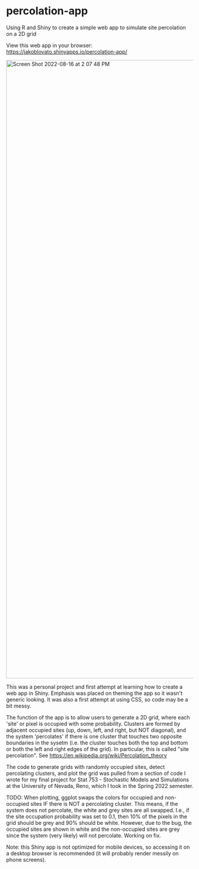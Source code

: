 # percolation-app
Using R and Shiny to create a simple web app to simulate site percolation on a 2D grid

View this web app in your browser: https://jakoblovato.shinyapps.io/percolation-app/

<img width="1660" alt="Screen Shot 2022-08-16 at 2 07 48 PM" src="https://user-images.githubusercontent.com/106411094/184985361-70408b50-4dab-44f5-8c6e-cb4d25a8fa61.png">

This was a personal project and first attempt at learning how to create a web app in Shiny. Emphasis was placed on theming the app so it wasn't generic looking. It was also a first attempt at using CSS, so code may be a bit messy.

The function of the app is to allow users to generate a 2D grid, where each 'site' or pixel is occupied with some probability. Clusters are formed by adjacent occupied sites (up, down, left, and right, but NOT diagonal), and the system 'percolates' if there is one cluster that touches two opposite boundaries in the sysetm (i.e. the cluster touches both the top and bottom or both the left and right edges of the grid). In particular, this is called "site percolation". See https://en.wikipedia.org/wiki/Percolation_theory

The code to generate grids with randomly occupied sites, detect percolating clusters, and plot the grid was pulled from a section of code I wrote for my final project for Stat 753 - Stochastic Models and Simulations at the University of Nevada, Reno, which I took in the Spring 2022 semester.

TODO: When plotting, ggplot swaps the colors for occupied and non-occupied sites IF there is NOT a percolating cluster. This means, if the system does not percolate, the white and grey sites are all swapped. I.e., if the site occupation probability was set to 0.1, then 10% of the pixels in the grid should be grey and 90% should be white. However, due to the bug, the occupied sites are shown in white and the non-occupied sites are grey since the system (very likely) will not percolate. Working on fix.

Note: this Shiny app is not optimized for mobile devices, so accessing it on a desktop browser is recommended (it will probably render messily on phone screens).
